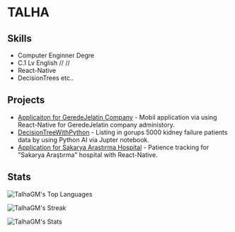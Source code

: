 #  TALHA 
## Skills 
- Computer Enginner Degre
- C.1 Lv English   // //
- React-Native
- DecisionTrees
etc..
## Projects
- [Applicaiton for GeredeJelatin Company](https://github.com/TalhaGM/GeredeJelatinApp) - Mobil application via using React-Native for GeredeJelatin company administory.
- [DecisionTreeWithPython](https://github.com/TalhaGM/DecisionTreeWithPython) - Listing in gorups 5000 kidney failure patients data by using Python AI via Jupter notebook.
- [Application for Sakarya Araştırma Hospital](https://github.com/TalhaGM/MobilUygulamaGelistirme) - Patience tracking for "Sakarya Araştırma" hospital with React-Native.

## Stats

![TalhaGM's Top Languages](https://github-readme-stats.vercel.app/api/top-langs/?username=TalhaGM&theme=dark&show_icons=true&hide_border=true&layout=compact)

![TalhaGM's Streak](https://streak-stats.demolab.com?user=TalhaGM&theme=dark&hide_border=true)


![TalhaGM's Stats](https://github-readme-stats.vercel.app/api?username=TalhaGM&theme=dark&show_icons=true&hide_border=true&count_private=true)
